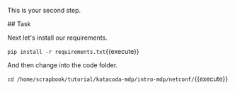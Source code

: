 This is your second step.

## Task

Next let's install our requirements. 

`pip install -r requirements.txt`{{execute}}

And then change into the code folder. 

`cd /home/scrapbook/tutorial/katacoda-mdp/intro-mdp/netconf/`{{execute}}

